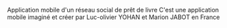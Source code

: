 Application mobile d'un réseau social de prêt de livre C'est une application mobile imaginé et créer par Luc-olivier YOHAN et Marion JABOT en France
